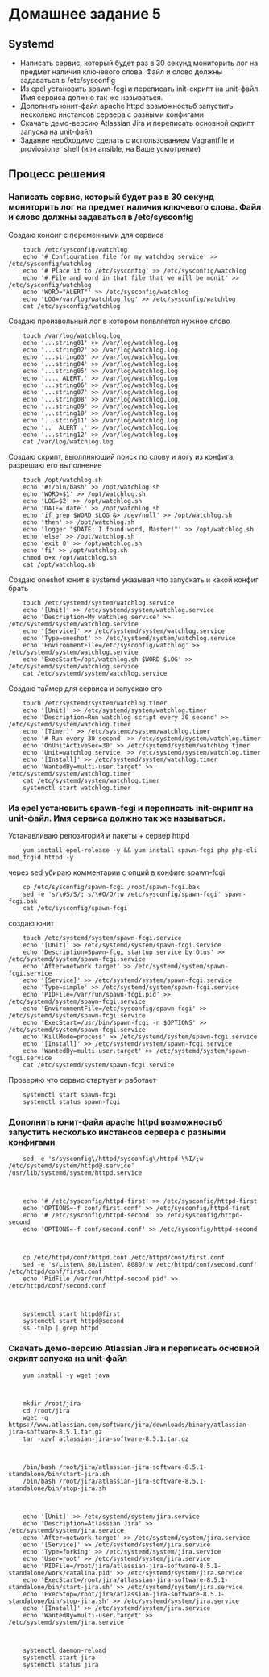 # Домашнее задание 5

## Systemd

* Написать сервис, который будет раз в 30 секунд мониторить лог на предмет наличия ключевого слова. Файл и слово должны задаваться в /etc/sysconfig
* Из epel установить spawn-fcgi и переписать init-скрипт на unit-файл. Имя сервиса должно так же называться.
* Дополнить юнит-файл apache httpd возможностьб запустить несколько инстансов сервера с разными конфигами
* Скачать демо-версию Atlassian Jira и переписать основной скрипт запуска на unit-файл
* Задание необходимо сделать с использованием Vagrantfile и proviosioner shell (или ansible, на Ваше усмотрение)

## Процесс решения

### Написать сервис, который будет раз в 30 секунд мониторить лог на предмет наличия ключевого слова. Файл и слово должны задаваться в /etc/sysconfig


Создаю конфиг с переменными для сервиса

		touch /etc/sysconfig/watchlog
		echo '# Configuration file for my watchdog service' >> /etc/sysconfig/watchlog
		echo '# Place it to /etc/sysconfig' >> /etc/sysconfig/watchlog
		echo '# File and word in that file that we will be monit' >> /etc/sysconfig/watchlog
		echo 'WORD="ALERT"' >> /etc/sysconfig/watchlog
		echo 'LOG=/var/log/watchlog.log' >> /etc/sysconfig/watchlog
		cat /etc/sysconfig/watchlog

Создаю произвольный лог в котором появляется нужное слово

		touch /var/log/watchlog.log
		echo '...string01' >> /var/log/watchlog.log
		echo '...string02' >> /var/log/watchlog.log
		echo '...string03' >> /var/log/watchlog.log
		echo '...string04' >> /var/log/watchlog.log
		echo '...string05' >> /var/log/watchlog.log
		echo '.... ALERT.' >> /var/log/watchlog.log
		echo '...string06' >> /var/log/watchlog.log
		echo '...string07' >> /var/log/watchlog.log
		echo '...string08' >> /var/log/watchlog.log
		echo '...string09' >> /var/log/watchlog.log
		echo '...string10' >> /var/log/watchlog.log
		echo '...string11' >> /var/log/watchlog.log
		echo '..  ALERT .' >> /var/log/watchlog.log
		echo '...string12' >> /var/log/watchlog.log
		cat /var/log/watchlog.log

Создаю скрипт, выолпняющий поиск по слову и логу из конфига, разрешаю его выполнение

		touch /opt/watchlog.sh
		echo '#!/bin/bash' >> /opt/watchlog.sh
		echo 'WORD=$1' >> /opt/watchlog.sh
		echo 'LOG=$2' >> /opt/watchlog.sh
		echo 'DATE=`date`' >> /opt/watchlog.sh
		echo 'if grep $WORD $LOG &> /dev/null' >> /opt/watchlog.sh
		echo 'then' >> /opt/watchlog.sh
		echo 'logger "$DATE: I found word, Master!"' >> /opt/watchlog.sh
		echo 'else' >> /opt/watchlog.sh
		echo 'exit 0' >> /opt/watchlog.sh
		echo 'fi' >> /opt/watchlog.sh
		chmod o+x /opt/watchlog.sh
		cat /opt/watchlog.sh

Создаю oneshot юнит в systemd указывая что запускать и какой конфиг брать

		touch /etc/systemd/system/watchlog.service
		echo '[Unit]' >> /etc/systemd/system/watchlog.service
		echo 'Description=My watchlog service' >> /etc/systemd/system/watchlog.service
		echo '[Service]' >> /etc/systemd/system/watchlog.service
		echo 'Type=oneshot' >> /etc/systemd/system/watchlog.service
		echo 'EnvironmentFile=/etc/sysconfig/watchlog' >> /etc/systemd/system/watchlog.service
		echo 'ExecStart=/opt/watchlog.sh $WORD $LOG' >> /etc/systemd/system/watchlog.service
		cat /etc/systemd/system/watchlog.service

Создаю таймер для сервиса и запускаю его

		touch /etc/systemd/system/watchlog.timer
		echo '[Unit]' >> /etc/systemd/system/watchlog.timer
		echo 'Description=Run watchlog script every 30 second' >> /etc/systemd/system/watchlog.timer
		echo '[Timer]' >> /etc/systemd/system/watchlog.timer
		echo '# Run every 30 second' >> /etc/systemd/system/watchlog.timer
		echo 'OnUnitActiveSec=30' >> /etc/systemd/system/watchlog.timer
		echo 'Unit=watchlog.service' >> /etc/systemd/system/watchlog.timer
		echo '[Install]' >> /etc/systemd/system/watchlog.timer
		echo 'WantedBy=multi-user.target' >> /etc/systemd/system/watchlog.timer
		cat /etc/systemd/system/watchlog.timer
		systemctl start watchlog.timer

### Из epel установить spawn-fcgi и переписать init-скрипт на unit-файл. Имя сервиса должно так же называться.

Устанавливаю репозиторий и пакеты + сервер httpd

		yum install epel-release -y && yum install spawn-fcgi php php-cli mod_fcgid httpd -y

через sed убираю комментарии с опций в конфиге spawn-fcgi

		cp /etc/sysconfig/spawn-fcgi /root/spawn-fcgi.bak
		sed -e 's/\#S/S/; s/\#O/O/;w /etc/sysconfig/spawn-fcgi' spawn-fcgi.bak
		cat /etc/sysconfig/spawn-fcgi

создаю юнит 

		touch /etc/systemd/system/spawn-fcgi.service
		echo '[Unit]' >> /etc/systemd/system/spawn-fcgi.service
		echo 'Description=Spawn-fcgi startup service by Otus' >> /etc/systemd/system/spawn-fcgi.service
		echo 'After=network.target' >> /etc/systemd/system/spawn-fcgi.service
		echo '[Service]' >> /etc/systemd/system/spawn-fcgi.service
		echo 'Type=simple' >> /etc/systemd/system/spawn-fcgi.service
		echo 'PIDFile=/var/run/spawn-fcgi.pid' >> /etc/systemd/system/spawn-fcgi.service
		echo 'EnvironmentFile=/etc/sysconfig/spawn-fcgi' >> /etc/systemd/system/spawn-fcgi.service
		echo 'ExecStart=/usr/bin/spawn-fcgi -n $OPTIONS' >> /etc/systemd/system/spawn-fcgi.service
		echo 'KillMode=process' >> /etc/systemd/system/spawn-fcgi.service
		echo '[Install]' >> /etc/systemd/system/spawn-fcgi.service
		echo 'WantedBy=multi-user.target' >> /etc/systemd/system/spawn-fcgi.service
		cat /etc/systemd/system/spawn-fcgi.service

Проверяю что сервис стартует и работает

		systemctl start spawn-fcgi
		systemctl status spawn-fcgi

### Дополнить юнит-файл apache httpd возможностьб запустить несколько инстансов сервера с разными конфигами




		sed -e 's/sysconfig\/httpd/sysconfig\/httpd-\%I/;w /etc/systemd/system/httpd@.service' /usr/lib/systemd/system/httpd.service



		echo '# /etc/sysconfig/httpd-first' >> /etc/sysconfig/httpd-first
		echo 'OPTIONS=-f conf/first.conf' >> /etc/sysconfig/httpd-first
		echo '# /etc/sysconfig/httpd-second' >> /etc/sysconfig/httpd-second
		echo 'OPTIONS=-f conf/second.conf' >> /etc/sysconfig/httpd-second



		cp /etc/httpd/conf/httpd.conf /etc/httpd/conf/first.conf
		sed -e 's/Listen\ 80/Listen\ 8080/;w /etc/httpd/conf/second.conf' /etc/httpd/conf/first.conf
		echo 'PidFile /var/run/httpd-second.pid' >> /etc/httpd/conf/second.conf



		systemctl start httpd@first
		systemctl start httpd@second
		ss -tnlp | grep httpd


### Скачать демо-версию Atlassian Jira и переписать основной скрипт запуска на unit-файл



		yum install -y wget java



		mkdir /root/jira
		cd /root/jira
		wget -q https://www.atlassian.com/software/jira/downloads/binary/atlassian-jira-software-8.5.1.tar.gz
		tar -xzvf atlassian-jira-software-8.5.1.tar.gz



		/bin/bash /root/jira/atlassian-jira-software-8.5.1-standalone/bin/start-jira.sh
		/bin/bash /root/jira/atlassian-jira-software-8.5.1-standalone/bin/stop-jira.sh



		echo '[Unit]' >> /etc/systemd/system/jira.service
		echo 'Description=Atlassian Jira' >> /etc/systemd/system/jira.service
		echo 'After=network.target' >> /etc/systemd/system/jira.service
		echo '[Service]' >> /etc/systemd/system/jira.service
		echo 'Type=forking' >> /etc/systemd/system/jira.service
		echo 'User=root' >> /etc/systemd/system/jira.service
		echo 'PIDFile=/root/jira/atlassian-jira-software-8.5.1-standalone/work/catalina.pid' >> /etc/systemd/system/jira.service
		echo 'ExecStart=/root/jira/atlassian-jira-software-8.5.1-standalone/bin/start-jira.sh' >> /etc/systemd/system/jira.service
		echo 'ExecStop=/root/jira/atlassian-jira-software-8.5.1-standalone/bin/stop-jira.sh' >> /etc/systemd/system/jira.service
		echo '[Install]' >> /etc/systemd/system/jira.service
		echo 'WantedBy=multi-user.target' >> /etc/systemd/system/jira.service



		systemctl daemon-reload
		systemctl start jira
		systemctl status jira
